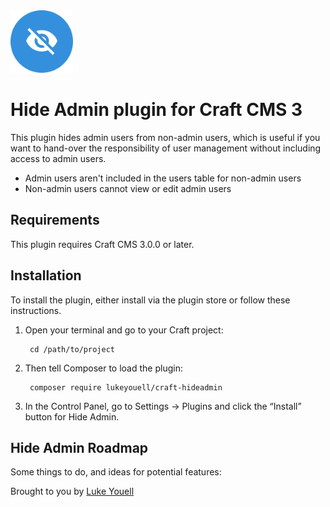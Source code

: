 <img src="src/icon.svg" alt="icon" width="100" height="100">

# Hide Admin plugin for Craft CMS 3

This plugin hides admin users from non-admin users, which is useful if you want to hand-over the responsibility of user management without including access to admin users.

- Admin users aren't included in the users table for non-admin users
- Non-admin users cannot view or edit admin users

## Requirements

This plugin requires Craft CMS 3.0.0 or later.

## Installation

To install the plugin, either install via the plugin store or follow these instructions.

1. Open your terminal and go to your Craft project:

        cd /path/to/project

2. Then tell Composer to load the plugin:

        composer require lukeyouell/craft-hideadmin

3. In the Control Panel, go to Settings → Plugins and click the “Install” button for Hide Admin.

## Hide Admin Roadmap

Some things to do, and ideas for potential features:

Brought to you by [Luke Youell](https://github.com/lukeyouell)
